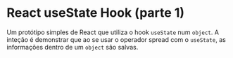 # React useState Hook (parte 1)

Um protótipo simples de React que utiliza o hook `useState` num `object`. A inteção é demonstrar que ao se usar o operador spread com o `useState`, as informações dentro de um `object` são salvas.
